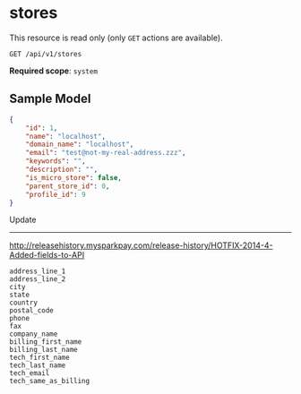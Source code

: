 stores
======

This resource is read only (only `GET` actions are available).

```shell
GET /api/v1/stores
```

**Required scope**: `system`

Sample Model
------------

```json
{
	"id": 1,
	"name": "localhost",
	"domain_name": "localhost",
	"email": "test@not-my-real-address.zzz",
	"keywords": "",
	"description": "",
	"is_micro_store": false,
	"parent_store_id": 0,
	"profile_id": 9
}
```

Update
______
http://releasehistory.mysparkpay.com/release-history/HOTFIX-2014-4-Added-fields-to-API

```
address_line_1
address_line_2
city
state
country
postal_code
phone
fax
company_name
billing_first_name
billing_last_name
tech_first_name
tech_last_name
tech_email
tech_same_as_billing
```
